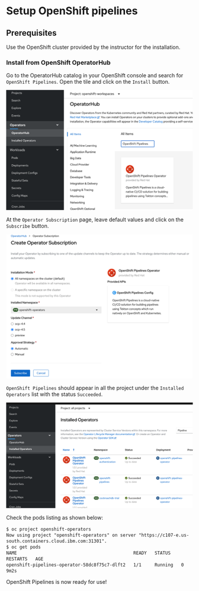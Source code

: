 # Setup OpenShift pipelines

## Prerequisites
Use the OpenShift cluster provided by the instructor for the installation.

### Install from OpenShift OperatorHub

Go to the OperatorHub catalog in your OpenShift console and search for `OpenShift Pipelines`. Open the tile and click on the `Install` button.


![Find pipelines operator](images/pipelines-search-operatorhub.png)

At the `Operator Subscription` page, leave default values and click on the `Subscribe` button.

![Create subscription](images/pipelines-create-subscription.png)

`OpenShift Pipelines` should appear in all the project under the `Installed Operators` list with the status `Succeeded`. 

![Install successful](images/pipelines-operator-installed.png)

Check the pods listing as shown below:
```
$ oc project openshift-operators  
Now using project "openshift-operators" on server "https://c107-e.us-south.containers.cloud.ibm.com:31301".
$ oc get pods 
NAME                                            READY   STATUS    RESTARTS   AGE
openshift-pipelines-operator-58dc8f75c7-dlft2   1/1     Running   0          9m2s
```

OpenShift Pipelines is now ready for use!


